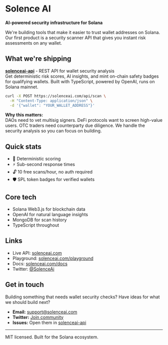 # Solence AI

**AI-powered security infrastructure for Solana**

We're building tools that make it easier to trust wallet addresses on Solana. Our first product is a security scanner API that gives you instant risk assessments on any wallet.

## What we're shipping

**[solenceai-api](https://github.com/solenceai/solenceai-api)** - REST API for wallet security analysis  
Get deterministic risk scores, AI insights, and mint on-chain safety badges for qualifying wallets. Built with TypeScript, powered by OpenAI, runs on Solana mainnet.

```bash
curl -X POST https://solenceai.com/api/scan \
  -H "Content-Type: application/json" \
  -d '{"wallet": "YOUR_WALLET_ADDRESS"}'
```

**Why this matters:**  
DAOs need to vet multisig signers. DeFi protocols want to screen high-value users. OTC traders need counterparty due diligence. We handle the security analysis so you can focus on building.

## Quick stats

- 🎯 Deterministic scoring
- ⚡ Sub-second response times
- 🔓 10 free scans/hour, no auth required
- 🛡️ SPL token badges for verified wallets

## Core tech

- Solana Web3.js for blockchain data
- OpenAI for natural language insights
- MongoDB for scan history
- TypeScript throughout

## Links

- Live API: [solenceai.com](https://solenceai.com)
- Playground: [solenceai.com/playground](https://solenceai.com/playground)
- Docs: [solenceai.com/docs](https://docs.solenceai.com/docs)
- Twitter: [@SolenceAi]([https://twitter.com/SolenceAi](https://twitter.com/SolenceAi))

## Get in touch

Building something that needs wallet security checks? Have ideas for what we should build next?

- **Email:** support@solenceai.com
- **Twitter:** [Join community]([https://twitter.com/SolenceAi](https://twitter.com/SolenceAi))
- **Issues:** Open them in [solenceai-api](https://github.com/solenceai/solenceai-api/issues)

---

MIT licensed. Built for the Solana ecosystem.
